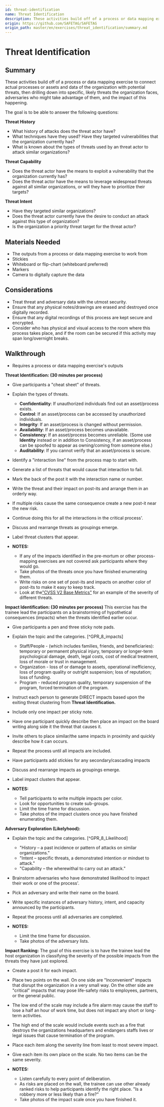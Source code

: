 ```yaml
---
id: threat-identification
name: Threat Identification
description: These activities build off of a process or data mapping exercise to connect actual processes or assets and data of the...
origin: https://github.com/SAFETAG/SAFETAG
origin_path: master/en/exercises/threat_identification/summary.md
---
```

# Threat Identification

## Summary

These activities build off of a process or data mapping exercise to connect actual processes or assets and data of the organization with potential threats, then drilling down into specific, likely threats the organization faces, adversaries who might take advantage of them, and the impact of this happening.

The goal is to be able to answer the following questions: 

**Threat History**

* What history of attacks does the threat actor have?
* What techniques have they used? Have they targeted vulnerabilities that the organization currently has?
* What is known about the types of threats used by an threat actor to attack similar organizations?

**Threat Capability**

* Does the threat actor have the means to exploit a vulnerability that the organization currently has?
* Does the threat actor have the means to leverage widespread threats against all similar organizations, or will they have to prioritize their targets?

**Threat Intent**

* Have they targeted similar organizations?
* Does the threat actor currently have the desire to conduct an attack against this type of organization?
* Is the organization a priority threat target for the threat actor? 


## Materials Needed

* The outputs from a process or data mapping exercise to work from
* Stickies
* Whiteboard or flip-chart (whiteboard preferred)
* Markers
* Camera to digitally capture the data

## Considerations

  * Treat threat and adversary data with the utmost security.
  * Ensure that any physical notes/drawings are erased and destroyed once digitally recorded.
  * Ensure that any digital recordings of this process are kept secure and encrypted. 
  * Consider who has physical and visual access to the room where this process takes place, and if the room can be secured if this activity may span long/overnight breaks.

## Walkthrough

 * Requires a process or data mapping exercise's outputs

**Threat Identification: (30 minutes per process)** 

 * Give participants a "cheat sheet" of threats.
  * Explain the types of threats.
    * **Confidentiality**: If unauthorized individuals find out an asset/process exists.
    * **Control**: If an asset/process can be accessed by unauthorized individuals.
    * **Integrity**: If an asset/process is changed without permission.
    * **Availability**: If an asset/process becomes unavailable.
    * **Consistency**: If an asset/process becomes unreliable. (Some use **Identity** instead or in addition to Consistency, if an asset/process can be spoofed to appear as owning/coming from someone else.)
  	* **Auditability**: If you cannot verify that an asset/process is secure.
   * Identify a "interaction line" from the process map to start with.
  * Generate a list of threats that would cause that interaction to fail.
  * Mark the back of the post it with the interaction name or number.
  * Write the threat and their impact on post-its and arrange them in an orderly way.
  * If multiple risks cause the same consequence create a new post-it near the new risk.
  * Continue doing this for all the interactions in the critical process'.
  * Discuss and rearrange threats as groupings emerge.
  * Label threat clusters that appear.
  
  * **NOTES:**
    * If any of the impacts identified in the pre-mortum or other process-mapping exercises are not covered ask participants where they would go.
    * Take photos of the threats once you have finished enumerating them.
    * Write risks on one set of post-its and impacts on another color of post-its to make it easy to keep track.
	* Look at the["CVSS V2 Base Metrics"](https://ics-cert.us-cert.gov/sites/default/files/documents/Cyber_Security_Assessments_of_Industrial_Control_Systems.pdf#page=31) for an example of the severity of different threats.

**Impact Identification: (30 minutes per process)** This exercise has the trainee lead the participants on a brainstorming of hypothetical consequences (impacts) when the threats identified earlier occur.

  * Give participants a pen and three sticky note pads.
  * Explain the topic and the categories. [^GPR_8_impacts]
    * Staff/People - (which includes families, friends, and beneficiaries): temporary or permanent
physical injury, temporary or longer-term psychological damage, death, legal costs, cost of medical treatment, loss of morale or trust in management.
    * Organization - loss of or damage to assets, operational inefficiency, loss of program quality or outright suspension; loss of reputation; loss of funding.
    * Program - reduced program quality, temporary suspension of the program, forced termination of the program.
  * Instruct each person to generate DIRECT impacts based upon the exiting threat clustering from **Threat Identification.**
  * Include only one impact per sticky note.
  * Have one participant quickly describe then place an impact on the board writing along side it the threat that causes it.
  * Invite others to place similar/the same impacts in proximity and quickly describe how it can occurs.
  * Repeat the process until all impacts are included.
  * Have participants add stickies for any secondary/cascading impacts
  * Discuss and rearrange impacts as groupings emerge.
  * Label impact clusters that appear.
  
  * **NOTES:**
    * Tell participants to write multiple impacts per color.
	* Look for opportunities to create sub-groups.
	* Limit the time frame for discussion.
    * Take photos of the impact clusters once you have finished enumerating them.

**Adversary Exploration (Likelyhood):** 

  * Explain the topic and the categories. [^GPR_8_Likelihood]
    * "History – a past incidence or pattern of attacks on similar organizations."
    * "Intent – specific threats, a demonstrated intention or mindset to attack."
    * "Capability – the wherewithal to carry out an attack."
  * Brainstorm adversaries who have demonstrated likelihood to impact their work or one of the process'.
  * Pick an adversary and write their name on the board.
  * Write specific instances of adversary history, intent, and capacity announced by the participants.
  * Repeat the process until all adversaries are completed.
  
  * **NOTES:**
	* Limit the time frame for discussion.
    * Take photos of the adversary lists.

**Impact Ranking:** The goal of this exercise is to have the trainee lead the host organization in classifying the severity of the possible impacts from the threats they have just explored. 

  * Create a post it for each impact.
  * Place two points on the wall. On one side are "Inconvenient" impacts that disrupt the organization in a very small way. On the other side are "critical" impacts that may pose life-safety risks to employees, partners, or the general public.
  * The low end of the scale may include  a fire alarm may cause the staff to lose a half an hour of work time, but does not impact any short or long-term activities.
  * The high end of the scale would include events such as a fire that destroys the organizations headquarters and endangers staffs lives or legal issues that cause termination of the program.
  * Place each item along the severity line from least to most severe impact.
  * Give each item its own place on the scale. No two items can be the same severity.

  * **NOTES:**
	* Listen carefully to every point of deliberation. 
    * As risks are placed on the wall, the trainee can use other already ranked risks to help participants identify the right place. "Is a robbery more or less likely than a fire?"
    * Take photos of the impact scale once you have finished it.

